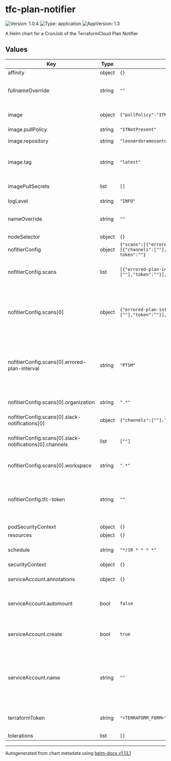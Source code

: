 # tfc-plan-notifier

![Version: 1.0.4](https://img.shields.io/badge/Version-1.0.4-informational?style=flat-square) ![Type: application](https://img.shields.io/badge/Type-application-informational?style=flat-square) ![AppVersion: 1.3](https://img.shields.io/badge/AppVersion-1.3-informational?style=flat-square)

A Helm chart for a CronJob of the TerraformCloud Plan Notifier

## Values

| Key | Type | Default | Description |
|-----|------|---------|-------------|
| affinity | object | `{}` |  |
| fullnameOverride | string | `""` | Set if changing the release and deploy names are needed |
| image | object | `{"pullPolicy":"IfNotPresent","repository":"leonardoramosantos/tfc_plan_notifier","tag":"latest"}` | Image configurations to run |
| image.pullPolicy | string | `"IfNotPresent"` | Pull Policy |
| image.repository | string | `"leonardoramosantos/tfc_plan_notifier"` | Repository of the image |
| image.tag | string | `"latest"` | Overrides the image tag whose default is the chart appVersion. |
| imagePullSecrets | list | `[]` | Pull secrets to get private images |
| logLevel | string | `"INFO"` |  |
| nameOverride | string | `""` | Set if changing the release and deploy names are needed |
| nodeSelector | object | `{}` |  |
| nofitierConfig | object | `{"scans":[{"errored-plan-interval":"PT5M","organization":".*","slack-notifications":[{"channels":[""],"token":""}],"waiting-approval-interval":"PT5M","workspace":".*"}],"tfc-token":""}` | Settings to run plans |
| nofitierConfig.scans | list | `[{"errored-plan-interval":"PT5M","organization":".*","slack-notifications":[{"channels":[""],"token":""}],"waiting-approval-interval":"PT5M","workspace":".*"}]` | Plan to run agains terraform. Multiple plans can be specified |
| nofitierConfig.scans[0] | object | `{"errored-plan-interval":"PT5M","organization":".*","slack-notifications":[{"channels":[""],"token":""}],"waiting-approval-interval":"PT5M","workspace":".*"}` | ISO 8601 Duration string specifying how old a waiting plan should be to warn. If Empty, waiting plans will not be warned |
| nofitierConfig.scans[0].errored-plan-interval | string | `"PT5M"` | ISO 8601 Duration string specifying how old a errored plan should be to warn. If Empty, errored plans will not be warned |
| nofitierConfig.scans[0].organization | string | `".*"` | RegExp to filter Terraform Organizations |
| nofitierConfig.scans[0].slack-notifications[0] | object | `{"channels":[""],"token":""}` | Slack token |
| nofitierConfig.scans[0].slack-notifications[0].channels | list | `[""]` | List of string names of the channels to send warnings |
| nofitierConfig.scans[0].workspace | string | `".*"` | RegExp to filter Terraform Workspaces |
| nofitierConfig.tfc-token | string | `""` | Not required. The plain text token to access Terraform API. If not specified, terraformToken must be set |
| podSecurityContext | object | `{}` |  |
| resources | object | `{}` |  |
| schedule | string | `"*/10 * * * *"` | Cronjob schedule for the application to run |
| securityContext | object | `{}` |  |
| serviceAccount.annotations | object | `{}` | Annotations to add to the service account |
| serviceAccount.automount | bool | `false` | Automatically mount a ServiceAccount's API credentials? |
| serviceAccount.create | bool | `true` | Specifies whether a service account should be created |
| serviceAccount.name | string | `""` | The name of the service account to use. If not set and create is true, a name is generated using the fullname template |
| terraformToken | string | `"<TERRAFORM_FORM>"` | Base64 terraform token, if not provided in the config.yaml |
| tolerations | list | `[]` |  |

----------------------------------------------
Autogenerated from chart metadata using [helm-docs v1.13.1](https://github.com/norwoodj/helm-docs/releases/v1.13.1)
